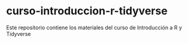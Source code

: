 # curso-introduccion-r-tidyverse
Este repositorio contiene los materiales del curso de Introducción a R y Tidyverse

